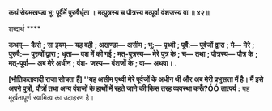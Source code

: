 **कथं सेयमखण्डा भू: पूर्वैर्मे पुरुषैर्धृता ।** **मत्पुत्रस्य च पौत्रस्य मत्पूर्वा वंशजस्य वा ॥ ४२॥** 

शब्दार्थ **** 

**कथम्—** **कैसे** **; सा इयम्—** **यह वही** **; अखण्डा—** **असीम** **; भू:—** **पृथ्वी** **; पूर्वै:—** **पूर्वजों द्वारा** **; मे—** **मेरे** **; पुरुषै:—** **पुरुषों द्वारा** **;** **धृता—** **वश में की गई** **; मत्-पुत्रस्य—** **मेरे पुत्र के** **; च—** **तथा** **; पौत्रस्य—** **पौत्र के** **; मत्-पूर्वा—** **अब मेरे अधीन** **; वंश-** **जस्य—** **वंशजों के** **; वा—** **अथवा।** **.** 

**[भौतिकतावादी राजा सोचता हैं] ''यह असीम पृथ्वी मेरे पूर्वजों के अधीन थी और** **अब मेरी प्रभुसत्ता में है। मैं इसे अपने पुत्रों, पौत्रों तथा अन्य वंशजों के हाथों में रहते जाने** **की किस तरह व्यवस्था करूँ?ÓÓ** **तात्पर्य :** यह मूर्खतापूर्ण स्वामित्व का उदाहरण है।  